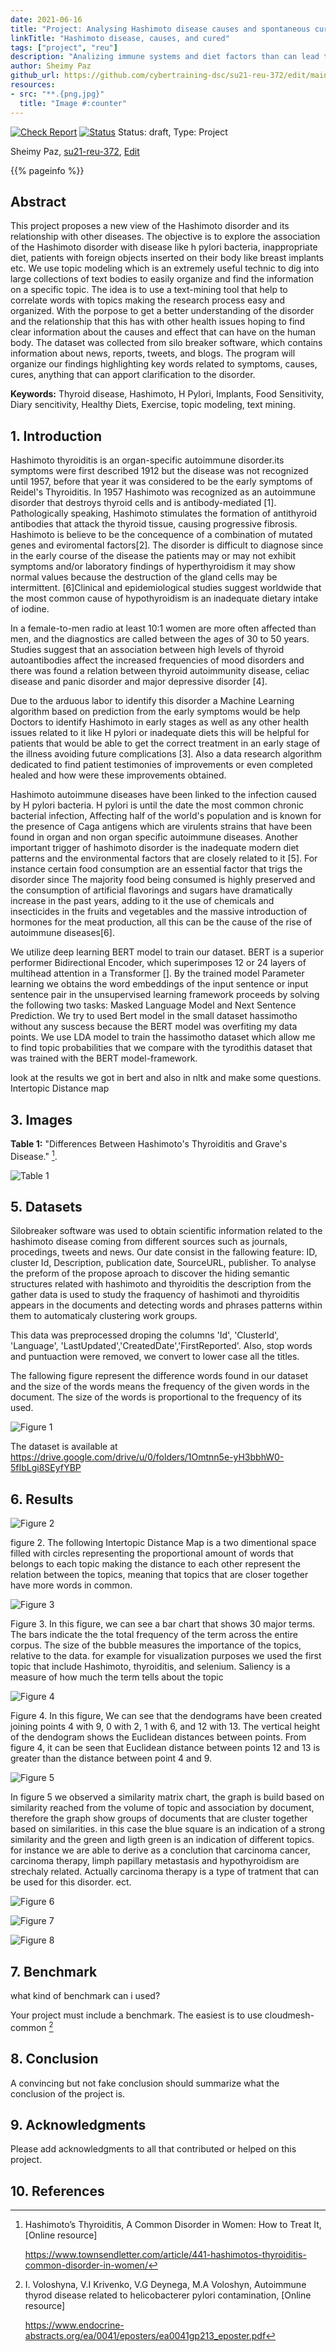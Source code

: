 ```yaml
---
date: 2021-06-16
title: "Project: Analysing Hashimoto disease causes and spontaneous cured cases using Topic Modeling"
linkTitle: "Hashimoto disease, causes, and cured"
tags: ["project", "reu"]
description: "Analizing immune systems and diet factors than can lead to hashimoto disease"
author: Sheimy Paz
github_url: https://github.com/cybertraining-dsc/su21-reu-372/edit/main/project/index.md
resources:
- src: "**.{png,jpg}"
  title: "Image #:counter"
---
```


[![Check Report](https://github.com/cybertraining-dsc/su21-reu-372/workflows/Check%20Report/badge.svg)](https://github.com/cybertraining-dsc/su21-reu-372/actions)
[![Status](https://github.com/cybertraining-dsc/su21-reu-372/workflows/Status/badge.svg)](https://github.com/cybertraining-dsc/su21-reu-372/actions)
Status: draft, Type: Project


Sheimy Paz, [su21-reu-372](https://github.com/cybertraining-dsc/su21-reu-372), [Edit](https://github.com/cybertraining-dsc/su21-reu-372/blob/main/project/index.md)

{{% pageinfo %}}

## Abstract
This project proposes a new view of the Hashimoto disorder and its relationship with other diseases. The objective is to explore the association of the Hashimoto disorder with disease like h pylori bacteria, inappropriate diet, patients with foreign objects inserted on their body like breast implants etc. We use topic modeling which is an extremely useful technic to dig into large collections of text bodies to easily organize and find the information on a specific topic. The idea is to use a text-mining tool that help to correlate words with topics making the research process easy and organized. With the porpose to get a better understanding of the disorder and the relationship that this has with other health issues hoping to find clear information about the causes and effect that can have on the human body.
The dataset was collected from silo breaker software, which contains information about news, reports, tweets, and blogs. The program will organize our findings highlighting key words related to symptoms, causes, cures, anything that can apport clarification to the disorder.  

**Keywords:** Thyroid disease, Hashimoto, H Pylori, Implants, Food Sensitivity, Diary sencitivity, Healthy Diets, Exercise, topic modeling, text mining. 

## 1. Introduction

Hashimoto thyroiditis is an organ-specific autoimmune disorder.its symptoms were first described 1912 but the disease was not recognized until 1957, before that year it was considered to be the early symptoms of Reidel's Thyroiditis. In 1957 Hashimoto was recognized as an autoimmune disorder that destroys thyroid cells and is antibody-mediated [1]. Pathologically speaking, Hashimoto stimulates the formation of antithyroid antibodies that attack the thyroid tissue, causing progressive fibrosis. Hashimoto is believe to be the concequence of a combination of mutated genes and eviromental factors[2]. The disorder is difficult to diagnose since in the early course of the disease the patients may or may not exhibit symptoms and/or laboratory findings of hyperthyroidism it may show normal values because the destruction of the gland cells may be intermittent. [6]Clinical and epidemiological studies suggest worldwide that the most common cause of hypothyroidism is an inadequate dietary intake of iodine.

In a female-to-men radio at least 10:1 women are more often affected than men, and the diagnostics are called between the ages of 30 to 50 years. Studies suggest that an association between high levels of thyroid autoantibodies affect the increased frequencies of mood disorders and there was found a relation between thyroid autoimmunity disease, celiac disease and panic disorder and major depressive disorder [4].

Due to the arduous labor to identify this disorder a Machine Learning algorithm based on prediction from the early symptoms would be help Doctors to identify Hashimoto in early stages as well as any other health issues related to it like H pylori or inadequate diets this will be helpful for patients that would be able to get the correct treatment in an early stage of the illness avoiding future complications [3]. Also a data research algorithm dedicated to find patient testimonies of improvements or even completed healed and how were these improvements obtained. 

Hashimoto autoimmune diseases have been linked to the infection caused by H pylori bacteria. H pylori is until the date the most common chronic bacterial infection, Affecting half of the world's population and is known for the presence of Caga antigens which are virulents strains that have been found in organ and non organ specific autoimmune diseases. Another important trigger of hashimoto disorder is the inadequate modern diet patterns and the environmental factors that are closely related to it [5]. For instance certain food consumption are an essential factor that trigs the disorder since The majority food being consumed is highly preserved and the consumption of artificial flavorings and sugars have dramatically increase in the past years, adding to it the use of chemicals and insecticides in the fruits and vegetables and the massive introduction of hormones for the meat production, all this can be the cause of the rise of autoimmune diseases[6].

We utilize deep learning BERT model to train our dataset. BERT is a superior performer Bidirectional Encoder, which superimposes 12 or 24 layers of multihead attention in a Transformer []. By the trained model Parameter learning we obtains the word embeddings of the input sentence or input sentence pair in the unsupervised learning framework proceeds by solving the following two tasks: Masked Language Model and Next Sentence Prediction. We try to used Bert model in the small dataset hassimotho without any suscess because the BERT model was overfiting my data points. We use LDA model to train the hassimotho dataset which allow me to find topic probabilities that we compare with the tyrodithis dataset that was trained with the BERT model-framework.

look at the results we got in bert and also in nltk and make some questions. 
Intertopic Distance map

## 3. Images

**Table 1:** "Differences Between Hashimoto's Thyroiditis and Grave's Disease." [^4].

![Table 1](https://raw.githubusercontent.com/cybertraining-dsc/su21-reu-372/main/project/images/hertoghe-table-2.jpg)


## 5. Datasets

Silobreaker software was used to obtain scientific information related to the hashimoto disease coming from different sources such as journals, procedings, tweets and news. Our date consist in the fallowing feature: ID, cluster Id, Description, publication date, SourceURL, publisher. To analyse the preform of the propose aproach to discover the hiding semantic structures related with hashimoto and thyroiditis the description from the gather data is used to study the fraquency of hashimoti and thyroiditis appears in the documents and detecting words and phrases patterns within them to automaticaly clustering work groups.  

This data was preprocessed droping the columns 'Id', 'ClusterId', 'Language', 'LastUpdated','CreatedDate','FirstReported'. Also, stop words and puntuaction were removed, we convert to lower case all the titles.

The fallowing figure represent the difference words found in our dataset and the size of the words means the frequency of the given words in the document. The size of the words is proportional to the frequency of its used.  

![Figure 1](https://raw.githubusercontent.com/cybertraining-dsc/su21-reu-372/main/project/images/wordCloudObject.png)

The dataset is available at
<https://drive.google.com/drive/u/0/folders/1Omtnn5e-yH3bbhW0-5fIbLgi8SEyfYBP>


## 6. Results

![Figure 2](https://raw.githubusercontent.com/cybertraining-dsc/su21-reu-372/main/project/images/IntertopicDistanceMap.png)

figure 2. The following Intertopic Distance Map is a two dimentional space filled with circles representing the proportional amount of words that belongs to each topic making the distance to each other represent the relation between the topics, meaning that topics that are closer together have more words in common.

![Figure 3](https://raw.githubusercontent.com/cybertraining-dsc/su21-reu-372/main/project/images/topic%20modeling%20picture.PNG)

Figure 3. In this figure, we can see a bar chart that shows 30 major terms. The bars indicate the the total frequency of the term across the entire corpus. The size of the bubble measures the importance of the topics, relative to the data. for example for visualization purposes we used the first topic that include Hashimoto, thyroiditis, and selenium. Saliency is a measure of how much the term tells about the topic

![Figure 4](https://raw.githubusercontent.com/cybertraining-dsc/su21-reu-372/main/project/images/HierarchicalClustering.png)

Figure 4. In this figure, We can see that the dendograms have been created joining points 4 with 9, 0 with 2, 1 with 6, and 12 with 13. The vertical height of the dendogram shows the Euclidean distances between points. From figure 4, it can be seen that Euclidean distance between points 12 and 13 is greater than the distance between point 4 and 9.

![Figure 5](https://raw.githubusercontent.com/cybertraining-dsc/su21-reu-372/main/project/images/SimilarityMatrix.png)

In figure 5 we observed a similarity matrix chart, the graph is build based on  similarity reached from the volume of topic and association by document, therefore the graph show groups of documents that are cluster together based on similarities. in this case the blue square is an indication of a strong similarity and the green and ligth green is an indication of different topics. for instance we are able to derive as a conclution that carcinoma cancer, carcinoma therapy, limph papillary metastasis and hypothyroidism are strechaly related. Actually carcinoma therapy is a type of tratment that can be used for this disorder. ect. 

![Figure 6](https://raw.githubusercontent.com/cybertraining-dsc/su21-reu-372/main/project/images/TermScoreDeclinePerTopic.png)

![Figure 7](https://raw.githubusercontent.com/cybertraining-dsc/su21-reu-372/main/project/images/TopicProbability.png)

![Figure 8](https://raw.githubusercontent.com/cybertraining-dsc/su21-reu-372/main/project/images/TopicWordScores.png)


## 7. Benchmark 
 
 what kind of benchmark can i used?

Your project must include a benchmark. The easiest is to use cloudmesh-common [^2]
 
## 8. Conclusion

A convincing but not fake conclusion should summarize what the conclusion of the project is.

## 9. Acknowledgments

Please add acknowledgments to all that contributed or helped on this project.

## 10. References

[^1]: Helicobacter pylori infection in women with Hashimoto thyroiditis, [Online resource]
      
      <https://www.ncbi.nlm.nih.gov/pmc/articles/PMC5265752/>

[^2]: I. Voloshyna, V.I Krivenko, V.G Deynega, M.A Voloshyn, Autoimmune thyrod disease related to helicobacterer pylori contamination, [Online resource]
      
      <https://www.endocrine-abstracts.org/ea/0041/eposters/ea0041gp213_eposter.pdf>

[^3]: How your diet can trigger Hashimoto's, [Online resource]
      
      <https://www.boostthyroid.com/blog/2019/4/5/how-your-diet-can-trigger-hashimotos>
   
[^4]: Hashimoto’s Thyroiditis, A Common Disorder in Women: How to Treat It, [Online resource]
      
      <https://www.townsendletter.com/article/441-hashimotos-thyroiditis-common-disorder-in-women/>
      
[^5]: Ultrasound Image-Based Diagnosis of Malignant Thyroid Nodule Using Artificial Intelligence, [Online resource]
      
      <https://www.ncbi.nlm.nih.gov/pmc/articles/PMC7180806//>
      
[^6]: Hypothyroidism in Context: Where We’ve Been and Where We’re Going, [Online resource]
      
      <https://www.ncbi.nlm.nih.gov/pmc/articles/PMC6822815/>
      
[^7]: Gensim Tutorial – A Complete Beginners Guide, [Onile resource]

      <https://www.machinelearningplus.com/nlp/gensim-tutorial/>
